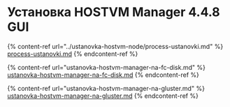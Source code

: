 # Установка HOSTVM Manager 4.4.8 GUI

{% content-ref url="../ustanovka-hostvm-node/process-ustanovki.md" %}
[process-ustanovki.md](../ustanovka-hostvm-node/process-ustanovki.md)
{% endcontent-ref %}

{% content-ref url="ustanovka-hostvm-manager-na-fc-disk.md" %}
[ustanovka-hostvm-manager-na-fc-disk.md](ustanovka-hostvm-manager-na-fc-disk.md)
{% endcontent-ref %}

{% content-ref url="ustanovka-hostvm-manager-na-gluster.md" %}
[ustanovka-hostvm-manager-na-gluster.md](ustanovka-hostvm-manager-na-gluster.md)
{% endcontent-ref %}
